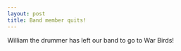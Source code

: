 ```yaml
---
layout: post
title: Band member quits!
---
```

William the drummer has left our band to go to War Birds!
